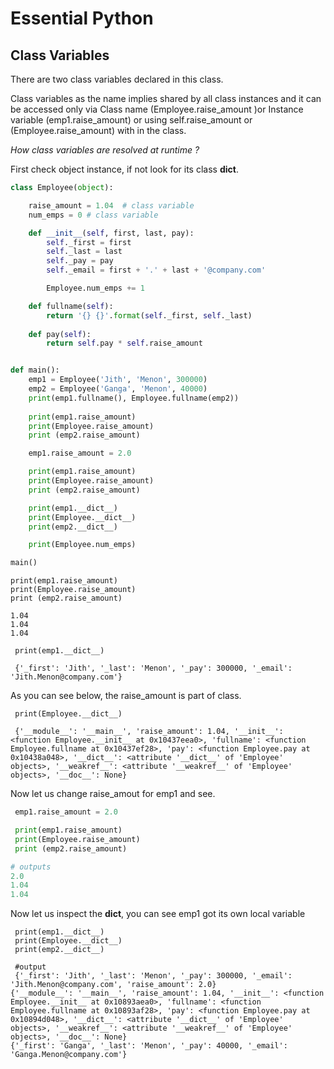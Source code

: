 # Essential Python  

## Class Variables 

There are two class variables declared in this class.

Class variables as the name implies shared by all class instances and it can be accessed only via Class name (Employee.raise_amount )or Instance variable (emp1.raise_amount) or using self.raise_amount or (Employee.raise_amount) with in the class. 

_How class variables are resolved at runtime ?_

First check object instance, if not look for its class __dict__. 

```python
class Employee(object):

    raise_amount = 1.04  # class variable
    num_emps = 0 # class variable

    def __init__(self, first, last, pay):
        self._first = first
        self._last = last
        self._pay = pay
        self._email = first + '.' + last + '@company.com'

        Employee.num_emps += 1

    def fullname(self):
        return '{} {}'.format(self._first, self._last)
    
    def pay(self):
        return self.pay * self.raise_amount


def main():
    emp1 = Employee('Jith', 'Menon', 300000)
    emp2 = Employee('Ganga', 'Menon', 40000)
    print(emp1.fullname(), Employee.fullname(emp2))
    
    print(emp1.raise_amount)
    print(Employee.raise_amount)
    print (emp2.raise_amount)

    emp1.raise_amount = 2.0 

    print(emp1.raise_amount)
    print(Employee.raise_amount)
    print (emp2.raise_amount)

    print(emp1.__dict__)
    print(Employee.__dict__)
    print(emp2.__dict__)

    print(Employee.num_emps)

main()

```

```shell
print(emp1.raise_amount)
print(Employee.raise_amount)
print (emp2.raise_amount)

1.04
1.04
1.04

```


```shell
 print(emp1.__dict__)
 
 {'_first': 'Jith', '_last': 'Menon', '_pay': 300000, '_email': 'Jith.Menon@company.com'}
```
As you can see below, the raise_amount is part of class.
```
 print(Employee.__dict__)
 
 {'__module__': '__main__', 'raise_amount': 1.04, '__init__': <function Employee.__init__ at 0x10437eea0>, 'fullname': <function Employee.fullname at 0x10437ef28>, 'pay': <function Employee.pay at 0x10438a048>, '__dict__': <attribute '__dict__' of 'Employee' objects>, '__weakref__': <attribute '__weakref__' of 'Employee' objects>, '__doc__': None}

```

Now let us change raise_amout for emp1 and see. 

```python
 emp1.raise_amount = 2.0 

 print(emp1.raise_amount)
 print(Employee.raise_amount)
 print (emp2.raise_amount)

# outputs 
2.0
1.04
1.04
```
Now let us inspect the __dict__, you can see emp1 got its own local variable

```shell
 print(emp1.__dict__)
 print(Employee.__dict__)
 print(emp2.__dict__)

 #output  
 {'_first': 'Jith', '_last': 'Menon', '_pay': 300000, '_email': 'Jith.Menon@company.com', 'raise_amount': 2.0}
{'__module__': '__main__', 'raise_amount': 1.04, '__init__': <function Employee.__init__ at 0x10893aea0>, 'fullname': <function Employee.fullname at 0x10893af28>, 'pay': <function Employee.pay at 0x10894d048>, '__dict__': <attribute '__dict__' of 'Employee' objects>, '__weakref__': <attribute '__weakref__' of 'Employee' objects>, '__doc__': None}
{'_first': 'Ganga', '_last': 'Menon', '_pay': 40000, '_email': 'Ganga.Menon@company.com'}
```